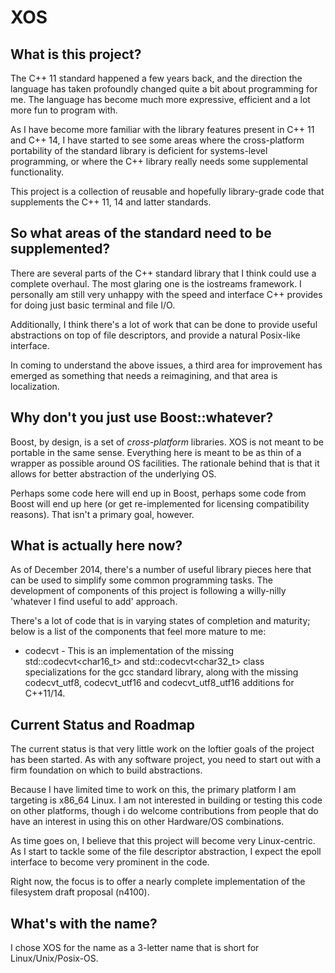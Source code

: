 XOS
===

## What is this project?

The C++ 11 standard happened a few years back, and the direction the language
has taken profoundly changed quite a bit about programming for me. The
language has become much more expressive, efficient and a lot more fun to
program with.

As I have become more familiar with the library features present in C++ 11 and
C++ 14, I have started to see some areas where the cross-platform portability
of the standard library is deficient for systems-level programming, or where
the C++ library really needs some supplemental functionality.

This project is a collection of reusable and hopefully library-grade code
that supplements the C++ 11, 14 and latter standards.

## So what areas of the standard need to be supplemented?

There are several parts of the C++ standard library that I think could use
a complete overhaul. The most glaring one is the iostreams framework. I
personally am still very unhappy with the speed and interface C++ provides
for doing just basic terminal and file I/O.

Additionally, I think there's a lot of work that can be done to provide
useful abstractions on top of file descriptors, and provide a natural
Posix-like interface.

In coming to understand the above issues, a third area for improvement has
emerged as something that needs a reimagining, and that area is localization.

## Why don't you just use Boost::whatever?

Boost, by design, is a set of *cross-platform* libraries. XOS is not meant to
be portable in the same sense. Everything here is meant to be as thin of a
wrapper as possible around OS facilities. The rationale behind that is that
it allows for better abstraction of the underlying OS.

Perhaps some code here will end up in Boost, perhaps some code from Boost
will end up here (or get re-implemented for licensing compatibility reasons).
That isn't a primary goal, however.

## What is actually here now?

As of December 2014, there's a number of useful library pieces here that can
be used to simplify some common programming tasks. The development of
components of this project is following a willy-nilly 'whatever I find useful
to add' approach.

There's a lot of code that is in varying states of completion and maturity;
below is a list of the components that feel more mature to me:

* codecvt - This is an implementation of the missing std::codecvt\<char16_t\>
and std::codecvt\<char32_t\> class specializations for the gcc standard
library, along with the missing codecvt\_utf8, codecvt\_utf16 and
codecvt\_utf8\_utf16 additions for C++11/14.


## Current Status and Roadmap

The current status is that very little work on the loftier goals of the project
has been started. As with any software project, you need to start out with a
firm foundation on which to build abstractions.

Because I have limited time to work on this, the primary platform I am
targeting is x86\_64 Linux. I am not interested in building or testing this
code on other platforms, though i do welcome contributions from people that
do have an interest in using this on other Hardware/OS combinations.

As time goes on, I believe that this project will become very Linux-centric.
As I start to tackle some of the file descriptor abstraction, I expect the
epoll interface to become very prominent in the code.

Right now, the focus is to offer a nearly complete implementation of the
filesystem draft proposal (n4100).

## What's with the name?

I chose XOS for the name as a 3-letter name that is short for
Linux/Unix/Posix-OS. 
